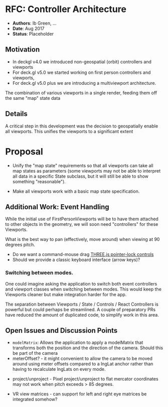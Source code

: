 # RFC: Controller Architecture

* **Authors**: Ib Green, ...
* **Date**: Aug 2017
* **Status**: Placeholder


## Motivation

* In deckgl v4.0 we introduced non-geospatial (orbit) controllers and viewports
* For deck.gl v5.0 we started working on first person controllers and viewports,
* For deck.gl v5.0 plus we are introducing a multiviewport architecture.

The combination of various viewports in a single render, feeding them off the same "map" state data

## Details

A critical step in this development was the decision to geospatially enable all viewports. This unifies the viewports to a significant extent


# Proposal

* Unify the "map state" requirements so that all viewports can take all map states as parameters (some viewports may not be able to interpret all data in a specific State subclass, but it will still be able to show something "reasonable").

* Make all viewports work with a basic map state specification.



## Additional Work: Event Handling

While the initial use of FirstPersonViewports will be to have them attached to other objects in the geometry, we will soon need "controllers" for these Viewports.

What is the best way to pan (effectively, move around) when viewing at 90 degrees pitch.
* Do we want a command-mouse drag [THREE.js pointer-lock controls](https://threejs.org/examples/misc_controls_pointerlock.html)
* Should we provide a classic keyboard interface (arrow keys)?


### Switching between modes.

One could imagine asking the application to switch both event controllers and viewport classes when switching between modes. This would keep the Viewports cleaner but make integration harder for the app.

The separation between Viewports / State / Controls / React Controllers is powerful but could perhaps be streamlined. A couple of preparatory PRs have reduced the amount of duplicated code, to simplify work in this area.

## Open Issues and Discussion Points

* `modelMatrix`: Allows the application to apply a modelMatrix that transforms both the position and the direction of the camera. Should this be part of the camera
* meterOffset? - it might convenient to allow the camera to be moved around using meter offsets compared to a lngLat anchor rather than having to recalculate lngLats on every mode.
- project/unproject - Pixel project/unproject to flat mercator coordinates may not work when pitch exceeds > 85 degrees.
* VR view matrices - can support for left and right eye matrices be integrated somehow?

